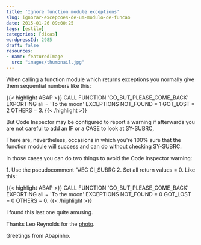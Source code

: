 ```yaml
---
title: 'Ignore function module exceptions'
slug: ignorar-excepcoes-de-um-modulo-de-funcao
date: 2015-01-26 09:00:25
tags: [estilo]
categories: [dicas]
wordpressId: 2985
draft: false
resources:
- name: featuredImage
  src: "images/thumbnail.jpg"
---
```

When calling a function module which returns exceptions you normally give them sequential numbers like this:


{{< highlight ABAP >}}
CALL FUNCTION 'GO_BUT_PLEASE_COME_BACK'
  EXPORTING
    ali = 'To the moon'
  EXCEPTIONS
    NOT_FOUND = 1
    GOT_LOST  = 2
    OTHERS    = 3.
{{< /highlight >}}

But Code Inspector may be configured to report a warning if afterwards you are not careful to add an IF or a CASE to look at SY-SUBRC,

<!--more-->

There are, nevertheless, occasions in which you're 100% sure that the function module will success and can do without checking SY-SUBRC.

In those cases you can do two things to avoid the Code Inspector warning:

1\. Use the pseudocomment "#EC CI_SUBRC
2\. Set all return values = 0. Like this:


{{< highlight ABAP >}}
CALL FUNCTION 'GO_BUT_PLEASE_COME_BACK'
  EXPORTING
    ali = 'To the moon'
  EXCEPTIONS
    NOT_FOUND = 0
    GOT_LOST  = 0
    OTHERS    = 0.
{{< /highlight >}}

I found this last one quite amusing.

Thanks Leo Reynolds for the [photo][1].

Greetings from Abapinho.

   [1]: https://www.flickr.com/photos/lwr/1162472323
